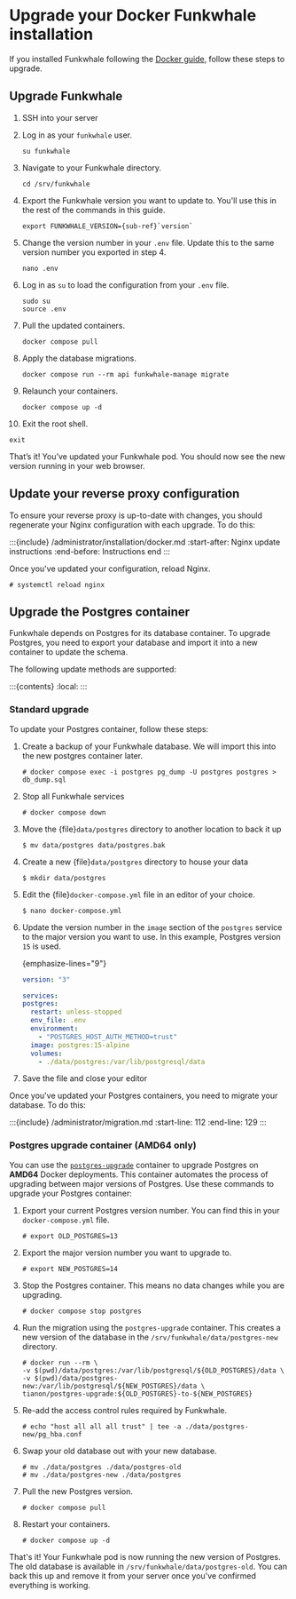 # Upgrade your Docker Funkwhale installation

If you installed Funkwhale following the [Docker guide](../installation/docker.md), follow these steps to upgrade.

## Upgrade Funkwhale

1. SSH into your server
2. Log in as your `funkwhale` user.

   ```{code-block} sh
   su funkwhale
   ```

3. Navigate to your Funkwhale directory.

   ```{code-block} sh
   cd /srv/funkwhale
   ```

4. Export the Funkwhale version you want to update to. You'll use this in the rest of the commands in this guide.

   ```{parsed-literal}
   export FUNKWHALE_VERSION={sub-ref}`version`
   ```

5. Change the version number in your `.env` file. Update this to the same version number you exported in step 4.

   ```{code-block} sh
   nano .env
   ```

6. Log in as `su` to load the configuration from your `.env` file.

   ```{code-block} sh
   sudo su
   source .env
   ```

7. Pull the updated containers.

   ```{code-block} sh
   docker compose pull
   ```

8. Apply the database migrations.

   ```{code-block} sh
   docker compose run --rm api funkwhale-manage migrate
   ```

9. Relaunch your containers.

   ```{code-block} sh
   docker compose up -d
   ```

10. Exit the root shell.

```{code-block} sh
exit
```

That’s it! You’ve updated your Funkwhale pod. You should now see the new version running in your web browser.

## Update your reverse proxy configuration

To ensure your reverse proxy is up-to-date with changes, you should regenerate your Nginx configuration with each upgrade. To do this:

:::{include} /administrator/installation/docker.md
:start-after: Nginx update instructions
:end-before: Instructions end
:::

Once you've updated your configuration, reload Nginx.

```console
# systemctl reload nginx
```

## Upgrade the Postgres container

Funkwhale depends on Postgres for its database container. To upgrade Postgres, you need to export your database and import it into a new container to update the schema.

The following update methods are supported:

:::{contents}
:local:
:::

### Standard upgrade

To update your Postgres container, follow these steps:

1. Create a backup of your Funkwhale database. We will import this into the new postgres container later.

   ```console
   # docker compose exec -i postgres pg_dump -U postgres postgres > db_dump.sql
   ```

2. Stop all Funkwhale services

   ```console
   # docker compose down
   ```

3. Move the {file}`data/postgres` directory to another location to back it up

   ```console
   $ mv data/postgres data/postgres.bak
   ```

4. Create a new {file}`data/postgres` directory to house your data

   ```console
   $ mkdir data/postgres
   ```

5. Edit the {file}`docker-compose.yml` file in an editor of your choice.

   ```console
   $ nano docker-compose.yml
   ```

6. Update the version number in the `image` section of the `postgres` service to the major version you want to use. In this example, Postgres version `15` is used.

   {emphasize-lines="9"}

   ```yaml
   version: "3"

   services:
   postgres:
     restart: unless-stopped
     env_file: .env
     environment:
       - "POSTGRES_HOST_AUTH_METHOD=trust"
     image: postgres:15-alpine
     volumes:
       - ./data/postgres:/var/lib/postgresql/data
   ```

7. Save the file and close your editor

Once you've updated your Postgres containers, you need to migrate your database. To do this:

:::{include} /administrator/migration.md
:start-line: 112
:end-line: 129
:::

### Postgres upgrade container (AMD64 only)

You can use the [`postgres-upgrade`](https://hub.docker.com/r/tianon/postgres-upgrade/) container to upgrade Postgres on **AMD64** Docker deployments. This container automates the process of upgrading between major versions of Postgres. Use these commands to upgrade your Postgres container:

1. Export your current Postgres version number. You can find this in your `docker-compose.yml` file.

   ```console
   # export OLD_POSTGRES=13
   ```

2. Export the major version number you want to upgrade to.

   ```console
   # export NEW_POSTGRES=14
   ```

3. Stop the Postgres container. This means no data changes while you are upgrading.

   ```console
   # docker compose stop postgres
   ```

4. Run the migration using the `postgres-upgrade` container. This creates a new version of the database in the `/srv/funkwhale/data/postgres-new` directory.

   ```console
   # docker run --rm \
   -v $(pwd)/data/postgres:/var/lib/postgresql/${OLD_POSTGRES}/data \
   -v $(pwd)/data/postgres-new:/var/lib/postgresql/${NEW_POSTGRES}/data \
   tianon/postgres-upgrade:${OLD_POSTGRES}-to-${NEW_POSTGRES}
   ```

5. Re-add the access control rules required by Funkwhale.

   ```console
   # echo "host all all all trust" | tee -a ./data/postgres-new/pg_hba.conf
   ```

6. Swap your old database out with your new database.

   ```console
   # mv ./data/postgres ./data/postgres-old
   # mv ./data/postgres-new ./data/postgres
   ```

7. Pull the new Postgres version.

   ```console
   # docker compose pull
   ```

8. Restart your containers.

   ```console
   # docker compose up -d
   ```

That's it! Your Funkwhale pod is now running the new version of Postgres. The old database is available in `/srv/funkwhale/data/postgres-old`. You can back this up and remove it from your server once you've confirmed everything is working.
